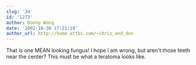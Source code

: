 ```yaml
---
slug: '34'
id: '1273'
author: Donny Wong
date: '2002-10-30 17:21:19'
author_url: http://home.attbi.com/~chris_and_don
---
```

That is one MEAN looking fungus!  I hope I am wrong, but aren't those teeth near the center?
This must be what a teratoma looks like.
